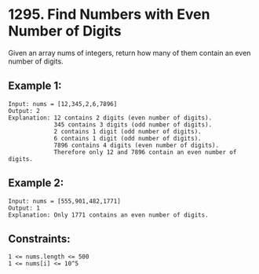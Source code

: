 # 1295. Find Numbers with Even Number of Digits
      
Given an array nums of integers, return how many of them contain an even number of digits.

## Example 1:

    Input: nums = [12,345,2,6,7896]
    Output: 2
    Explanation: 12 contains 2 digits (even number of digits).
                 345 contains 3 digits (odd number of digits).
                 2 contains 1 digit (odd number of digits).
                 6 contains 1 digit (odd number of digits).
                 7896 contains 4 digits (even number of digits).
                 Therefore only 12 and 7896 contain an even number of digits.

## Example 2:

    Input: nums = [555,901,482,1771]
    Output: 1
    Explanation: Only 1771 contains an even number of digits.

## Constraints:

    1 <= nums.length <= 500
    1 <= nums[i] <= 10^5